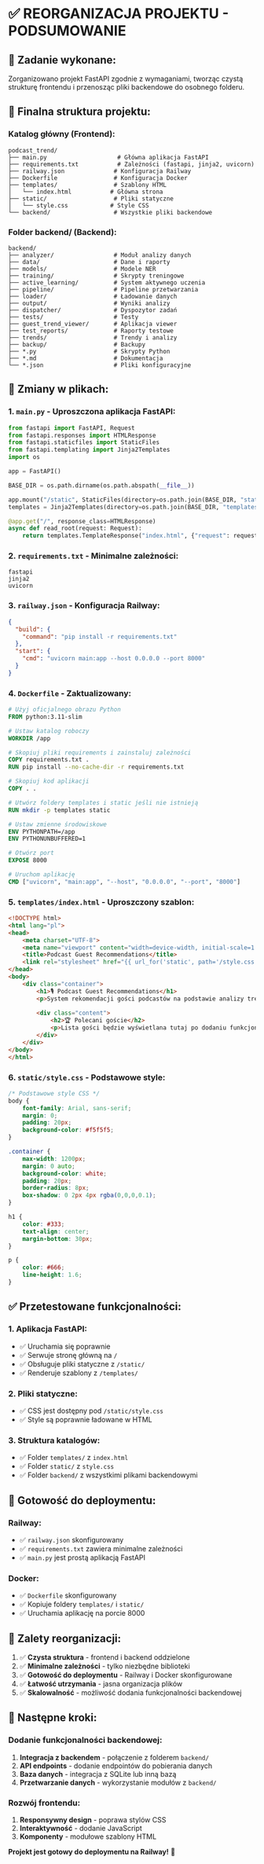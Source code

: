 # ✅ REORGANIZACJA PROJEKTU - PODSUMOWANIE

## 🎯 **Zadanie wykonane:**

Zorganizowano projekt FastAPI zgodnie z wymaganiami, tworząc czystą strukturę frontendu i przenosząc pliki backendowe do osobnego folderu.

## 📁 **Finalna struktura projektu:**

### **Katalog główny (Frontend):**
```
podcast_trend/
├── main.py                    # Główna aplikacja FastAPI
├── requirements.txt           # Zależności (fastapi, jinja2, uvicorn)
├── railway.json              # Konfiguracja Railway
├── Dockerfile                # Konfiguracja Docker
├── templates/                # Szablony HTML
│   └── index.html           # Główna strona
├── static/                   # Pliki statyczne
│   └── style.css            # Style CSS
└── backend/                  # Wszystkie pliki backendowe
```

### **Folder backend/ (Backend):**
```
backend/
├── analyzer/                 # Moduł analizy danych
├── data/                     # Dane i raporty
├── models/                   # Modele NER
├── training/                 # Skrypty treningowe
├── active_learning/          # System aktywnego uczenia
├── pipeline/                 # Pipeline przetwarzania
├── loader/                   # Ładowanie danych
├── output/                   # Wyniki analizy
├── dispatcher/               # Dyspozytor zadań
├── tests/                    # Testy
├── guest_trend_viewer/       # Aplikacja viewer
├── test_reports/             # Raporty testowe
├── trends/                   # Trendy i analizy
├── backup/                   # Backupy
├── *.py                      # Skrypty Python
├── *.md                      # Dokumentacja
└── *.json                    # Pliki konfiguracyjne
```

## 🔧 **Zmiany w plikach:**

### **1. `main.py` - Uproszczona aplikacja FastAPI:**
```python
from fastapi import FastAPI, Request
from fastapi.responses import HTMLResponse
from fastapi.staticfiles import StaticFiles
from fastapi.templating import Jinja2Templates
import os

app = FastAPI()

BASE_DIR = os.path.dirname(os.path.abspath(__file__))

app.mount("/static", StaticFiles(directory=os.path.join(BASE_DIR, "static")), name="static")
templates = Jinja2Templates(directory=os.path.join(BASE_DIR, "templates"))

@app.get("/", response_class=HTMLResponse)
async def read_root(request: Request):
    return templates.TemplateResponse("index.html", {"request": request})
```

### **2. `requirements.txt` - Minimalne zależności:**
```
fastapi
jinja2
uvicorn
```

### **3. `railway.json` - Konfiguracja Railway:**
```json
{
  "build": {
    "command": "pip install -r requirements.txt"
  },
  "start": {
    "cmd": "uvicorn main:app --host 0.0.0.0 --port 8000"
  }
}
```

### **4. `Dockerfile` - Zaktualizowany:**
```dockerfile
# Użyj oficjalnego obrazu Python
FROM python:3.11-slim

# Ustaw katalog roboczy
WORKDIR /app

# Skopiuj pliki requirements i zainstaluj zależności
COPY requirements.txt .
RUN pip install --no-cache-dir -r requirements.txt

# Skopiuj kod aplikacji
COPY . .

# Utwórz foldery templates i static jeśli nie istnieją
RUN mkdir -p templates static

# Ustaw zmienne środowiskowe
ENV PYTHONPATH=/app
ENV PYTHONUNBUFFERED=1

# Otwórz port
EXPOSE 8000

# Uruchom aplikację
CMD ["uvicorn", "main:app", "--host", "0.0.0.0", "--port", "8000"]
```

### **5. `templates/index.html` - Uproszczony szablon:**
```html
<!DOCTYPE html>
<html lang="pl">
<head>
    <meta charset="UTF-8">
    <meta name="viewport" content="width=device-width, initial-scale=1.0">
    <title>Podcast Guest Recommendations</title>
    <link rel="stylesheet" href="{{ url_for('static', path='/style.css') }}">
</head>
<body>
    <div class="container">
        <h1>🎙️ Podcast Guest Recommendations</h1>
        <p>System rekomendacji gości podcastów na podstawie analizy trendów</p>
        
        <div class="content">
            <h2>🏆 Polecani goście</h2>
            <p>Lista gości będzie wyświetlana tutaj po dodaniu funkcjonalności backendowej.</p>
        </div>
    </div>
</body>
</html>
```

### **6. `static/style.css` - Podstawowe style:**
```css
/* Podstawowe style CSS */
body {
    font-family: Arial, sans-serif;
    margin: 0;
    padding: 20px;
    background-color: #f5f5f5;
}

.container {
    max-width: 1200px;
    margin: 0 auto;
    background-color: white;
    padding: 20px;
    border-radius: 8px;
    box-shadow: 0 2px 4px rgba(0,0,0,0.1);
}

h1 {
    color: #333;
    text-align: center;
    margin-bottom: 30px;
}

p {
    color: #666;
    line-height: 1.6;
}
```

## ✅ **Przetestowane funkcjonalności:**

### **1. Aplikacja FastAPI:**
- ✅ Uruchamia się poprawnie
- ✅ Serwuje stronę główną na `/`
- ✅ Obsługuje pliki statyczne z `/static/`
- ✅ Renderuje szablony z `/templates/`

### **2. Pliki statyczne:**
- ✅ CSS jest dostępny pod `/static/style.css`
- ✅ Style są poprawnie ładowane w HTML

### **3. Struktura katalogów:**
- ✅ Folder `templates/` z `index.html`
- ✅ Folder `static/` z `style.css`
- ✅ Folder `backend/` z wszystkimi plikami backendowymi

## 🚀 **Gotowość do deploymentu:**

### **Railway:**
- ✅ `railway.json` skonfigurowany
- ✅ `requirements.txt` zawiera minimalne zależności
- ✅ `main.py` jest prostą aplikacją FastAPI

### **Docker:**
- ✅ `Dockerfile` skonfigurowany
- ✅ Kopiuje foldery `templates/` i `static/`
- ✅ Uruchamia aplikację na porcie 8000

## 🎯 **Zalety reorganizacji:**

1. ✅ **Czysta struktura** - frontend i backend oddzielone
2. ✅ **Minimalne zależności** - tylko niezbędne biblioteki
3. ✅ **Gotowość do deploymentu** - Railway i Docker skonfigurowane
4. ✅ **Łatwość utrzymania** - jasna organizacja plików
5. ✅ **Skalowalność** - możliwość dodania funkcjonalności backendowej

## 🔄 **Następne kroki:**

### **Dodanie funkcjonalności backendowej:**
1. **Integracja z backendem** - połączenie z folderem `backend/`
2. **API endpoints** - dodanie endpointów do pobierania danych
3. **Baza danych** - integracja z SQLite lub inną bazą
4. **Przetwarzanie danych** - wykorzystanie modułów z `backend/`

### **Rozwój frontendu:**
1. **Responsywny design** - poprawa stylów CSS
2. **Interaktywność** - dodanie JavaScript
3. **Komponenty** - modułowe szablony HTML

**Projekt jest gotowy do deploymentu na Railway!** 🎉 